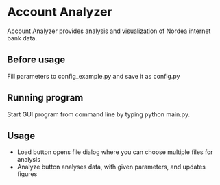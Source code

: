 # Account Analyzer
Account Analyzer provides analysis and visualization of Nordea internet bank data. 

## Before usage
Fill parameters to config_example.py and save it as config.py

## Running program
Start GUI program from command line by typing python main.py.

## Usage
* Load button opens file dialog where you can choose multiple files for analysis
* Analyze button analyses data, with given parameters, and updates figures 

